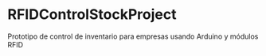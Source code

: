 # RFIDControlStockProject
Prototipo de control de inventario para empresas usando Arduino y módulos RFID
